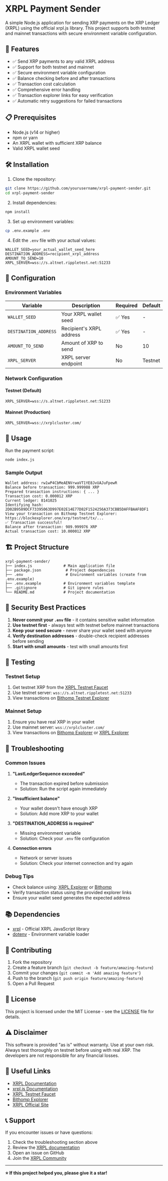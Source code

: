 # XRPL Payment Sender

A simple Node.js application for sending XRP payments on the XRP Ledger (XRPL) using the official xrpl.js library. This project supports both testnet and mainnet transactions with secure environment variable configuration.

## 🚀 Features

- ✅ Send XRP payments to any valid XRPL address
- ✅ Support for both testnet and mainnet
- ✅ Secure environment variable configuration
- ✅ Balance checking before and after transactions
- ✅ Transaction cost calculation
- ✅ Comprehensive error handling
- ✅ Transaction explorer links for easy verification
- ✅ Automatic retry suggestions for failed transactions

## 📋 Prerequisites

- Node.js (v14 or higher)
- npm or yarn
- An XRPL wallet with sufficient XRP balance
- Valid XRPL wallet seed

## 🛠️ Installation

1. Clone the repository:
```bash
git clone https://github.com/yourusername/xrpl-payment-sender.git
cd xrpl-payment-sender
```

2. Install dependencies:
```bash
npm install
```

3. Set up environment variables:
```bash
cp .env.example .env
```

4. Edit the `.env` file with your actual values:
```env
WALLET_SEED=your_actual_wallet_seed_here
DESTINATION_ADDRESS=recipient_xrpl_address
AMOUNT_TO_SEND=10
XRPL_SERVER=wss://s.altnet.rippletest.net:51233
```

## 🔧 Configuration

### Environment Variables

| Variable | Description | Required | Default |
|----------|-------------|----------|---------|
| `WALLET_SEED` | Your XRPL wallet seed | ✅ Yes | - |
| `DESTINATION_ADDRESS` | Recipient's XRPL address | ✅ Yes | - |
| `AMOUNT_TO_SEND` | Amount of XRP to send | No | 10 |
| `XRPL_SERVER` | XRPL server endpoint | No | Testnet |

### Network Configuration

#### Testnet (Default)
```env
XRPL_SERVER=wss://s.altnet.rippletest.net:51233
```

#### Mainnet (Production)
```env
XRPL_SERVER=wss://xrplcluster.com/
```

## 🚀 Usage

Run the payment script:
```bash
node index.js
```

### Sample Output
```
Wallet address: rw1wP4CbMeAENVrwaVT1YE8JvUAJuFpewR
Balance before transaction: 999.999988 XRP
Prepared transaction instructions: { ... }
Transaction cost: 0.000012 XRP
Current ledger: 8141025
Identifying hash: 2D02B9589DCF73395063D997E02E14E77D82F1524256A373CBB5DAFFBAAF8DF1
View your transaction on Bithomp Testnet Explorer: https://blockexplorer.one/xrp/testnet/tx/...
✅ Transaction successful!
Balance after transaction: 989.999976 XRP
Actual transaction cost: 10.000012 XRP
```

## 🏗️ Project Structure

```
xrpl-payment-sender/
├── index.js              # Main application file
├── package.json           # Project dependencies
├── .env                   # Environment variables (create from .env.example)
├── .env.example          # Environment variables template
├── .gitignore            # Git ignore rules
└── README.md             # Project documentation
```

## 🔐 Security Best Practices

1. **Never commit your `.env` file** - it contains sensitive wallet information
2. **Use testnet first** - always test with testnet before mainnet transactions
3. **Keep your seed secure** - never share your wallet seed with anyone
4. **Verify destination addresses** - double-check recipient addresses before sending
5. **Start with small amounts** - test with small amounts first

## 🧪 Testing

### Testnet Setup

1. Get testnet XRP from the [XRPL Testnet Faucet](https://xrpl.org/xrp-testnet-faucet.html)
2. Use testnet server: `wss://s.altnet.rippletest.net:51233`
3. View transactions on [Bithomp Testnet Explorer](https://blockexplorer.one/xrp/testnet)

### Mainnet Setup

1. Ensure you have real XRP in your wallet
2. Use mainnet server: `wss://xrplcluster.com/`
3. View transactions on [Bithomp Explorer](https://bithomp.com) or [XRPL Explorer](https://livenet.xrpl.org)

## 🐛 Troubleshooting

### Common Issues

1. **"LastLedgerSequence exceeded"**
   - The transaction expired before submission
   - Solution: Run the script again immediately

2. **"Insufficient balance"**
   - Your wallet doesn't have enough XRP
   - Solution: Add more XRP to your wallet

3. **"DESTINATION_ADDRESS is required"**
   - Missing environment variable
   - Solution: Check your `.env` file configuration

4. **Connection errors**
   - Network or server issues
   - Solution: Check your internet connection and try again

### Debug Tips

- Check balance using: [XRPL Explorer](https://livenet.xrpl.org) or [Bithomp](https://bithomp.com)
- Verify transaction status using the provided explorer links
- Ensure your wallet seed generates the expected address

## 📚 Dependencies

- [xrpl](https://www.npmjs.com/package/xrpl) - Official XRPL JavaScript library
- [dotenv](https://www.npmjs.com/package/dotenv) - Environment variable loader

## 🤝 Contributing

1. Fork the repository
2. Create a feature branch (`git checkout -b feature/amazing-feature`)
3. Commit your changes (`git commit -m 'Add amazing feature'`)
4. Push to the branch (`git push origin feature/amazing-feature`)
5. Open a Pull Request

## 📄 License

This project is licensed under the MIT License - see the [LICENSE](LICENSE) file for details.

## ⚠️ Disclaimer

This software is provided "as is" without warranty. Use at your own risk. Always test thoroughly on testnet before using with real XRP. The developers are not responsible for any financial losses.

## 🔗 Useful Links

- [XRPL Documentation](https://xrpl.org/docs.html)
- [xrpl.js Documentation](https://js.xrpl.org/)
- [XRPL Testnet Faucet](https://xrpl.org/xrp-testnet-faucet.html)
- [Bithomp Explorer](https://bithomp.com)
- [XRPL Official Site](https://xrpl.org)

## 📞 Support

If you encounter issues or have questions:
1. Check the troubleshooting section above
2. Review the [XRPL documentation](https://xrpl.org/docs.html)
3. Open an issue on GitHub
4. Join the [XRPL Community](https://xrpl.org/community.html)

---

**⭐ If this project helped you, please give it a star!**